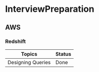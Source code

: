 # InterviewPreparation

## AWS

### Redshift

|Topics|Status|
|------|------|
|Designing Queries|Done|
